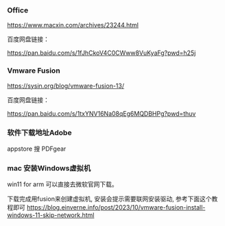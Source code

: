 ### Office
https://www.macxin.com/archives/23244.html

百度网盘链接：

https://pan.baidu.com/s/1fJhCkoV4C0CWww8VuKyaFg?pwd=h25j


### Vmware Fusion
https://sysin.org/blog/vmware-fusion-13/

百度网盘链接：

https://pan.baidu.com/s/1txYNV16Na08qEg6MQDBHPg?pwd=thuv


### 软件下载地址Adobe
appstore 搜 PDFgear

### mac 安装Windows虚拟机
win11 for arm 可以直接去微软官网下载。

下载完成用fusion来创建虚拟机, 安装会提示需要联网安装驱动, 参考下面这个教程即可
https://blog.einverne.info/post/2023/10/vmware-fusion-install-windows-11-skip-network.html




